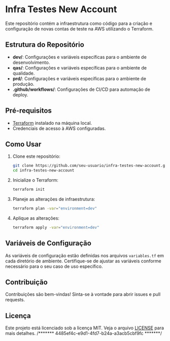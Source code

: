 # Infra Testes New Account

Este repositório contém a infraestrutura como código para a criação e configuração de novas contas de teste na AWS utilizando o Terraform.

## Estrutura do Repositório

- **dev/**: Configurações e variáveis específicas para o ambiente de desenvolvimento.
- **qas/**: Configurações e variáveis específicas para o ambiente de qualidade.
- **prd/**: Configurações e variáveis específicas para o ambiente de produção.
- **.github/workflows/**: Configurações de CI/CD para automação de deploy.

## Pré-requisitos

- [Terraform](https://www.terraform.io/downloads.html) instalado na máquina local.
- Credenciais de acesso à AWS configuradas.

## Como Usar

1. Clone este repositório:
   ```bash
   git clone https://github.com/seu-usuario/infra-testes-new-account.git
   cd infra-testes-new-account
   ```

2. Inicialize o Terraform:
   ```bash
   terraform init
   ```

3. Planeje as alterações de infraestrutura:
   ```bash
   terraform plan -var="environment=dev"
   ```

4. Aplique as alterações:
   ```bash
   terraform apply -var="environment=dev"
   ```

## Variáveis de Configuração

As variáveis de configuração estão definidas nos arquivos `variables.tf` em cada diretório de ambiente. Certifique-se de ajustar as variáveis conforme necessário para o seu caso de uso específico.

## Contribuição

Contribuições são bem-vindas! Sinta-se à vontade para abrir issues e pull requests.

## Licença

Este projeto está licenciado sob a licença MIT. Veja o arquivo [LICENSE](LICENSE) para mais detalhes.
/*******  4485ef4c-e9d1-4fd7-b24a-a3acb5cbf9fc  *******/
